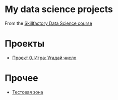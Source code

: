 # My data science projects
From the [Skillfactory Data Science course](https://skillfactory.ru/data-scientist)

# Проекты

* [Проект 0. Игра: Угадай число](https://github.com/costaM705/sf_data_science/tree/main/project_0)

# Прочее

* [Тестовая зона](https://github.com/costaM705/sf_data_science/tree/main/test)